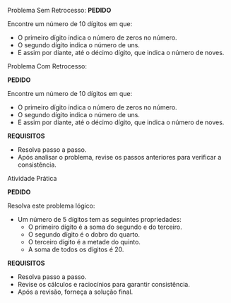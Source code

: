 
Problema Sem Retrocesso:
__PEDIDO__

Encontre um número de 10 dígitos em que:
- O primeiro dígito indica o número de zeros no número.
- O segundo dígito indica o número de uns.
- E assim por diante, até o décimo dígito, que indica o número de noves.


Problema Com Retrocesso:

__PEDIDO__

Encontre um número de 10 dígitos em que:
- O primeiro dígito indica o número de zeros no número.
- O segundo dígito indica o número de uns.
- E assim por diante, até o décimo dígito, que indica o número de noves.

__REQUISITOS__

- Resolva passo a passo.
- Após analisar o problema, revise os passos anteriores para verificar a consistência.

Atividade Prática

__PEDIDO__

Resolva este problema lógico:

- Um número de 5 dígitos tem as seguintes propriedades:
  - O primeiro dígito é a soma do segundo e do terceiro.
  - O segundo dígito é o dobro do quarto.
  - O terceiro dígito é a metade do quinto.
  - A soma de todos os dígitos é 20.

__REQUISITOS__

- Resolva passo a passo.
- Revise os cálculos e raciocínios para garantir consistência.
- Após a revisão, forneça a solução final.
